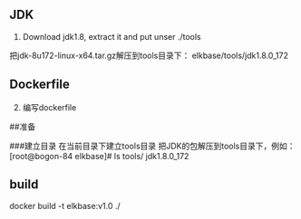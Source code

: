 

## JDK
1. Download jdk1.8, extract it and put unser ./tools

把jdk-8u172-linux-x64.tar.gz解压到tools目录下：
elkbase/tools/jdk1.8.0_172


## Dockerfile
2.  编写dockerfile



##准备

###建立目录
在当前目录下建立tools目录
把JDK的包解压到tools目录下，例如：
[root@bogon-84 elkbase]# ls  tools/
jdk1.8.0_172



## build

docker build -t elkbase:v1.0 ./
